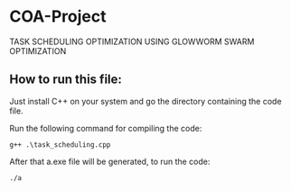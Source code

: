 # COA-Project
TASK SCHEDULING OPTIMIZATION USING GLOWWORM SWARM OPTIMIZATION

## How to run this file:
Just install C++ on your system and go the directory containing the code file.

Run the following command for compiling the code:

```g++ .\task_scheduling.cpp```

After that a.exe file will be generated, to run the code:

```./a```
